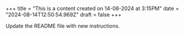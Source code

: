 +++
title = "This is a content created on 14-08-2024 at 3:15PM"
date = "2024-08-14T12:50:54.969Z"
draft = false
+++

  Update the README file with new instructions.
        
